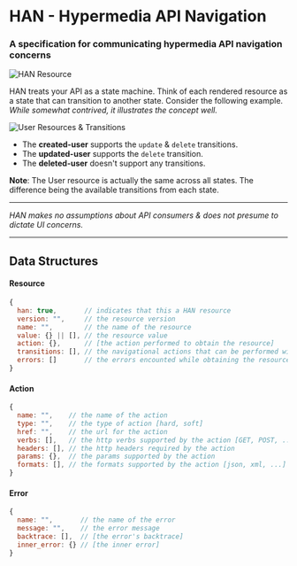 # HAN - Hypermedia API Navigation

### A specification for communicating hypermedia API navigation concerns

![HAN Resource](https://raw2.github.com/hopsoft/han/master/resource.png)

HAN treats your API as a state machine.
Think of each rendered resource as a state that can transition to another state.
Consider the following example.
*While somewhat contrived, it illustrates the concept well.*

![User Resources & Transitions](https://raw2.github.com/hopsoft/han/master/user-example.png)

* The **created-user** supports the `update` & `delete` transitions.
* The **updated-user** supports the `delete` transition.
* The **deleted-user** doesn't support any transitions.

**Note**: The User resource is actually the same across all states.
The difference being the available transitions from each state.

---

*HAN makes no assumptions about API consumers & does not presume to dictate UI concerns.*

---

## Data Structures

#### Resource

```javascript
{
  han: true,       // indicates that this a HAN resource
  version: "",     // the resource version
  name: "",        // the name of the resource
  value: {} || [], // the resource value
  action: {},      // [the action performed to obtain the resource]
  transitions: [], // the navigational actions that can be performed with the resource
  errors: []       // the errors encounted while obtaining the resource
}
```

#### Action

```javascript
{
  name: "",    // the name of the action
  type: "",    // the type of action [hard, soft]
  href: "",    // the url for the action
  verbs: [],   // the http verbs supported by the action [GET, POST, ...]
  headers: [], // the http headers required by the action
  params: {},  // the params supported by the action
  formats: [], // the formats supported by the action [json, xml, ...]
}
```

#### Error

```javascript
{
  name: "",       // the name of the error
  message: "",    // the error message
  backtrace: [],  // [the error's backtrace]
  inner_error: {} // [the inner error]
}
```
